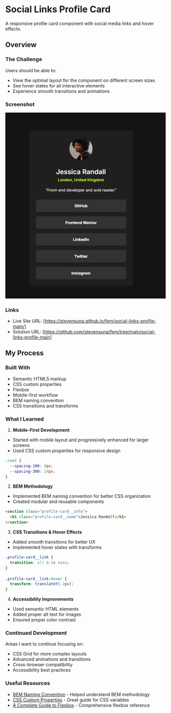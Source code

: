 # Social Links Profile Card

A responsive profile card component with social media links and hover effects.

## Overview

### The Challenge

Users should be able to:
- View the optimal layout for the component on different screen sizes
- See hover states for all interactive elements
- Experience smooth transitions and animations

### Screenshot

![Profile Card Screenshot](../social-links-profile-main/screenshot.png)

### Links

- Live Site URL: [https://stevensuna.github.io/fem/social-links-profile-main/]
- Solution URL: [https://github.com/stevensuna/fem/tree/main/social-links-profile-main]

## My Process

### Built With

- Semantic HTML5 markup
- CSS custom properties
- Flexbox
- Mobile-first workflow
- BEM naming convention
- CSS transitions and transforms

### What I Learned

1. **Mobile-First Development**
- Started with mobile layout and progressively enhanced for larger screens
- Used CSS custom properties for responsive design
```css
:root {
  --spacing-100: 8px;
  --spacing-300: 24px;
}
```

2. **BEM Methodology**
- Implemented BEM naming convention for better CSS organization
- Created modular and reusable components
```html
<section class="profile-card__info">
  <h1 class="profile-card__name">Jessica Randall</h1>
</section>
```

3. **CSS Transitions & Hover Effects**
- Added smooth transitions for better UX
- Implemented hover states with transforms
```css
.profile-card__link {
  transition: all 0.3s ease;
}

.profile-card__link:hover {
  transform: translateY(-2px);
}
```

4. **Accessibility Improvements**
- Used semantic HTML elements
- Added proper alt text for images
- Ensured proper color contrast

### Continued Development

Areas I want to continue focusing on:
- CSS Grid for more complex layouts
- Advanced animations and transitions
- Cross-browser compatibility
- Accessibility best practices

### Useful Resources

- [BEM Naming Convention](https://getbem.com/) - Helped understand BEM methodology
- [CSS Custom Properties](https://developer.mozilla.org/en-US/docs/Web/CSS/Using_CSS_custom_properties) - Great guide for CSS variables
- [A Complete Guide to Flexbox](https://css-tricks.com/snippets/css/a-guide-to-flexbox/) - Comprehensive flexbox reference